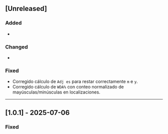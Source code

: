 ## [Unreleased]

### Added

-

### Changed

-

### Fixed

- Corregido cálculo de `Adj es` para restar correctamente `m` e `y`.
- Corregido cálculo de `WDA%` con conteo normalizado de mayúsculas/minúsculas en localizaciones.

---

## [1.0.1] - 2025-07-06

### Fixed

